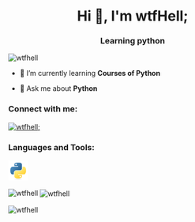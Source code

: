 <h1 align="center">Hi 👋, I'm wtfHell;</h1>
<h3 align="center">Learning python</h3>

<p align="left"> <img src="https://komarev.com/ghpvc/?username=wtfhell&label=Profile%20views&color=000000&style=flat" alt="wtfhell" /> </p>

- 🌱 I’m currently learning **Courses of Python**

- 💬 Ask me about **Python**

<h3 align="left">Connect with me:</h3>
<p align="left">
<a href="https://www.youtube.com/c/wtfhell;" target="blank"><img align="center" src="https://raw.githubusercontent.com/rahuldkjain/github-profile-readme-generator/master/src/images/icons/Social/youtube.svg" alt="wtfhell;" height="30" width="40" /></a>
</p>

<h3 align="left">Languages and Tools:</h3>
<p align="left"> <a href="https://www.python.org" target="_blank" rel="noreferrer"> <img src="https://raw.githubusercontent.com/devicons/devicon/master/icons/python/python-original.svg" alt="python" width="40" height="40"/> </a> </p>

<p><img align="left" src="https://github-readme-stats.vercel.app/api/top-langs?username=wtfhell&show_icons=true&locale=en&layout=compact" alt="wtfhell" /></p>

<p>&nbsp;<img align="center" src="https://github-readme-stats.vercel.app/api?username=wtfhell&show_icons=true&locale=en" alt="wtfhell" /></p>

<p><img align="center" src="https://github-readme-streak-stats.herokuapp.com/?user=wtfhell&theme=dark" alt="wtfhell" /></p>
